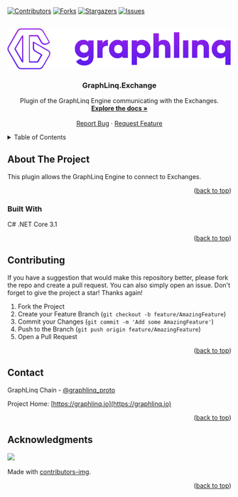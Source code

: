 <!--
*** This README used the Best-README-Template (https://github.com/othneildrew/Best-README-Template).
-->

<a name="readme-top"></a>

<!-- PROJECT SHIELDS -->

[![Contributors][contributors-shield]][contributors-url]
[![Forks][forks-shield]][forks-url]
[![Stargazers][stars-shield]][stars-url]
[![Issues][issues-shield]][issues-url]

<!-- PROJECT LOGO -->
<br />
<div align="center">
  <a href="https://github.com/GraphLinq/GraphLinq.Exchange">
    <img src="img/project-logo-full.png" alt="Logo" width="830">
  </a>

  <h3 align="center">GraphLinq.Exchange</h3>

  <p align="center">
    Plugin of the GraphLinq Engine communicating with the Exchanges.
    <br />
    <a target="_blank" href="https://docs.graphlinq.io"><strong>Explore the docs »</strong></a>
    <br />
    <br />
    <a href="https://github.com/GraphLinq/GraphLinq.Exchange/issues">Report Bug</a>
    ·
    <a href="https://github.com/GraphLinq/GraphLinq.Exchange/issues">Request Feature</a>
  </p>
</div>



<!-- TABLE OF CONTENTS -->

<details>
  <summary>Table of Contents</summary>
  <ol>
    <li>
      <a href="#about-the-project">About The Project</a>
      <ul>
        <li><a href="#built-with">Built With</a></li>
      </ul>
    </li>
    <li><a href="#contributing">Contributing</a></li>
    <li><a href="#contact">Contact</a></li>
    <li><a href="#acknowledgments">Acknowledgments</a></li>
  </ol>
</details>

<!-- ABOUT THE PROJECT -->
## About The Project

This plugin allows the GraphLinq Engine to connect to Exchanges.

<p align="right">(<a href="#readme-top">back to top</a>)</p>

### Built With

C# .NET Core 3.1

<p align="right">(<a href="#readme-top">back to top</a>)</p>

<!-- CONTRIBUTING -->
## Contributing

If you have a suggestion that would make this repository better, please fork the repo and create a pull request. You can also simply open an issue. Don't forget to give the project a star! Thanks again!

1. Fork the Project
2. Create your Feature Branch (`git checkout -b feature/AmazingFeature`)
3. Commit your Changes (`git commit -m 'Add some AmazingFeature'`)
4. Push to the Branch (`git push origin feature/AmazingFeature`)
5. Open a Pull Request

<p align="right">(<a href="#readme-top">back to top</a>)</p>

<!-- CONTACT -->
## Contact

GraphLinq Chain - [@graphlinq_proto](https://twitter.com/graphlinq_proto)

Project Home: [https://graphlinq.io](https://graphlinq.io)

<p align="right">(<a href="#readme-top">back to top</a>)</p>

<!-- ACKNOWLEDGMENTS -->
## Acknowledgments

<a href="https://github.com/GraphLinq/GraphLinq.Exchange/graphs/contributors">
  <img src="https://contrib.rocks/image?repo=GraphLinq/GraphLinq.Exchange" />
</a>

Made with [contributors-img](https://contrib.rocks).

<p align="right">(<a href="#readme-top">back to top</a>)</p>

<!-- MARKDOWN LINKS & IMAGES -->
<!-- https://www.markdownguide.org/basic-syntax/#reference-style-links -->

<!-- GitHub -->
[contributors-shield]: https://img.shields.io/github/contributors/GraphLinq/GraphLinq.Exchange.svg?style=for-the-badge
[contributors-url]: https://github.com/GraphLinq/GraphLinq.Exchange/graphs/contributors
[forks-shield]: https://img.shields.io/github/forks/GraphLinq/GraphLinq.Exchange.svg?style=for-the-badge
[forks-url]: https://github.com/GraphLinq/GraphLinq.Exchange/network/members
[stars-shield]: https://img.shields.io/github/stars/GraphLinq/GraphLinq.Exchange.svg?style=for-the-badge
[stars-url]: https://github.com/GraphLinq/GraphLinq.Exchange/stargazers
[issues-shield]: https://img.shields.io/github/issues/GraphLinq/GraphLinq.Exchange.svg?style=for-the-badge
[issues-url]: https://github.com/GraphLinq/GraphLinq.Exchange/issues
